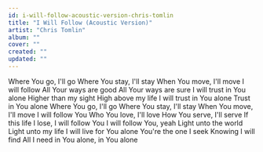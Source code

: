 ```yaml
---
id: i-will-follow-acoustic-version-chris-tomlin
title: "I Will Follow (Acoustic Version)"
artist: "Chris Tomlin"
album: ""
cover: ""
created: ""
updated: ""
---
```


Where You go, I'll go
Where You stay, I'll stay
When You move, I'll move
I will follow
All Your ways are good
All Your ways are sure
I will trust in You alone
Higher than my sight
High above my life
I will trust in You alone
Trust in You alone
Where You go, I'll go
Where You stay, I'll stay
When You move, I'll move
I will follow You
Who You love, I'll love
How You serve, I'll serve
If this life I lose, I will follow You
I will follow You, yeah
Light unto the world
Light unto my life
I will live for You alone
You're the one I seek
Knowing I will find
All I need in You alone, in You alone